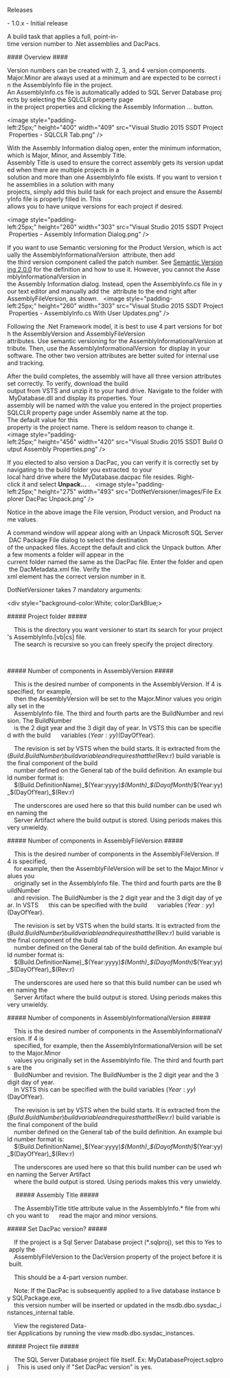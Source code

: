 Releases
 
- 1.0.x - Initial release
 
 
A build task that applies a full, point-in-time version number to .Net assemblies and DacPacs.
 
#### Overview ####
 
Version numbers can be created with 2, 3, and 4 version components.  
Major.Minor are always used at a minimum and are expected to be correct in the AssemblyInfo file in the project. 
An AssemblyInfo.cs file is automatically added to SQL Server Database projects by selecting the SQLCLR property page 
in the project properties and clicking the Assembly Information ... button.
 
<image style="padding-left:25px;" height="400" width="409" src="Visual Studio 2015 SSDT Project Properties - SQLCLR Tab.png" />
 
With the Assembly Information dialog open, enter the minimum information, which is Major, Minor, and Assembly Title. 
Assembly Title is used to ensure the correct assembly gets its version updated when there are multiple projects in a 
solution and more than one AssemblyInfo file exists. If you want to version the assemblies in a solution with many 
projects, simply add this build task for each project and ensure the AssemblyInfo file is properly filled in. This 
allows you to have unique versions for each project if desired.  
 
<image style="padding-left:25px;" height="260" width="303" src="Visual Studio 2015 SSDT Project Properties - Assembly Information Dialog.png" />
 
If you want to use Semantic versioning for the Product Version, which is actually the AssemblyInformationalVersion 
attribute, then add  the third version component called the patch number. See [Semantic Versioning 2.0.0](http://semver.org/) for the definition and how to use it. However, you cannot the AssemblyInformationalVersion in 
the Assembly Information dialog. Instead, open the AssemblyInfo.cs file in your text editor and manually add the 
attribute to the end right after AssemblyFileVersion, as shown.  
<image style="padding-left:25px;" height="260" width="303" src="Visual Studio 2015 SSDT Project Properties - AssemblyInfo.cs With User Updates.png" />
 
 
 
Following the .Net Framework model, it is best to use 4 part versions for both the AssemblyVersion and AssemblyFileVersion 
attributes. Use semantic versioning for the AssemblyInformationalVersion attribute. Then, use the AssemblyInformationalVersion 
for display in your  software. The other two version attributes are better suited for internal use and tracking.  
 
After the build completes, the assembly will have all three version attributes set correctly. To verify, download the build 
output from VSTS and unzip it to your hard drive. Navigate to the folder with MyDatabase.dll and display its properties. Your 
assembly will be named with the value you entered in the project properties SQLCLR property page under Assembly name at the top. 
The default value for this  property is the project name. There is seldom reason to change it.  
<image style="padding-left:25px;" height="456" width="420" src="Visual Studio 2015 SSDT Build Output Assembly Properties.png" />
 
If you elected to also version a DacPac, you can verify it is correctly set by navigating to the build folder you extracted 
to your  local hard drive where the MyDatabase.dacpac file resides. Right-click it and select <b>Unpack...</b> .  
<image style="padding-left:25px;" height="275" width="493" src="DotNetVersioner/images/File Explorer DacPac Unpack.png" />  
 
Notice in the above image the File version, Product version, and Product name values.  
 
A command window will appear along with an Unpack Microsoft SQL Server DAC Package File dialog to select the destination  
of the unpacked files. Accept the default and click the Unpack button. After a few moments a folder will appear in the 
current folder named the same as the DacPac file. Enter the folder and open the DacMetadata.xml file. Verify the <DacVersion> 
xml element has the correct version number in it.  
  
DotNetVersioner takes 7 mandatory arguments:
 
<div style="background-color:White; color:DarkBlue;>
 
##### Project folder #####
 
 
 
    This is the directory you want versioner to start its search for your project's AssemblyInfo.[vb|cs] file. 
    The search is recursive so you can freely specify the project directory.
 
   

##### Number of components in AssemblyVersion #####
 
 
    This is the desired number of components in the AssemblyVersion. If 4 is specified, for example, 
    then the AssemblyVersion will be set to the Major.Minor values you originally set in the 
    AssemblyInfo file. The third and fourth parts are the BuildNumber and revision. The BuildNumber 
    is the 2 digit year and the 3 digit day of year. In VSTS this can be specified with the build 
    variables $(Year:yy)$(DayOfYear).
 
    The revision is set by VSTS when the build starts. It is extracted from the $(Build.BuildNumber) 
    build variable and requires that the $(Rev:r) build variable is the final component of the build 
    number defined on the General tab of the build definition. An example build number format is:
 
    $(Build.DefinitionName)_$(Year:yyyy)_$(Month)_$(DayofMonth)_$(Year:yy)_$(DayOfYear)_$(Rev:r)
 
    The underscores are used here so that this build number can be used when naming the 
    Server Artifact where the build output is stored. Using periods makes this very unwieldy.
 
 

##### Number of components in AssemblyFileVersion #####
 
 
 
    This is the desired number of components in the AssemblyFileVersion. If 4 is specified, 
    for example, then the AssemblyFileVersion will be set to the Major.Minor values you 
    originally set in the AssemblyInfo file. The third and fourth parts are the BuildNumber 
    and revision. The BuildNumber is the 2 digit year and the 3 digit day of year. In VSTS 
    this can be specified with the build 
    variables $(Year:yy)$(DayOfYear).
 
    The revision is set by VSTS when the build starts. It is extracted from the $(Build.BuildNumber) 
    build variable and requires that the $(Rev:r) build variable is the final component of the build 
    number defined on the General tab of the build definition. An example build number format is:
 
    $(Build.DefinitionName)_$(Year:yyyy)_$(Month)_$(DayofMonth)_$(Year:yy)_$(DayOfYear)_$(Rev:r)
 
    The underscores are used here so that this build number can be used when naming the 
    Server Artifact where the build output is stored. Using periods makes this very unwieldy.
 
 

##### Number of components in AssemblyInformationalVersion #####
 
 
 
    This is the desired number of components in the AssemblyInformationalVersion. If 4 is 
    specified, for example, then the AssemblyInformationalVersion will be set to the Major.Minor 
    values you originally set in the AssemblyInfo file. The third and fourth parts are the 
    BuildNumber and revision. The BuildNumber is the 2 digit year and the 3 digit day of year. 
    In VSTS this can be specified with the build variables $(Year:yy)$(DayOfYear).
 
    The revision is set by VSTS when the build starts. It is extracted from the $(Build.BuildNumber) 
    build variable and requires that the $(Rev:r) build variable is the final component of the build 
    number defined on the General tab of the build definition. An example build number format is:
 
    $(Build.DefinitionName)_$(Year:yyyy)_$(Month)_$(DayofMonth)_$(Year:yy)_$(DayOfYear)_$(Rev:r)
 
    The underscores are used here so that this build number can be used when naming the Server Artifact 
    where the build output is stored. Using periods makes this very unwieldy.
 
 
 
    
##### Assembly Title #####
 
 
 
    The AssemblyTitle title attribute value in the AssemblyInfo.* file from which you want to 
    read the major and minor versions.
 
 

##### Set DacPac version? #####
 
 
 
    If the project is a Sql Server Database project (*.sqlproj), set this to Yes to apply the 
    AssemblyFileVersion to the DacVersion property of the project before it is built.
 
    This should be a 4-part version number.
 
    Note: If the DacPac is subsequently applied to a live database instance by SQLPackage.exe, 
    this version number will be inserted or updated in the msdb.dbo.sysdac_instances_internal table.
 
    View the registered Data-tier Applications by running the view msdb.dbo.sysdac_instances.
 
 

##### Project file #####
 
 
 
    The SQL Server Database project file itself. Ex: MyDatabaseProject.sqlproj
    This is used only if "Set DacPac version" is yes.

</div>
